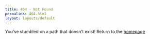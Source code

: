 ```yaml
---
title: 404 - Not Found
permalink: 404.html
layout: layouts/default
---
```


You've stumbled on a path that doesn't exist! Return to the [homepage](/)